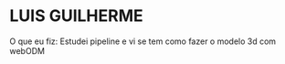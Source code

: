 <h1>LUIS GUILHERME</h1>

O que eu fiz: Estudei pipeline e vi se tem como fazer o modelo 3d com webODM
